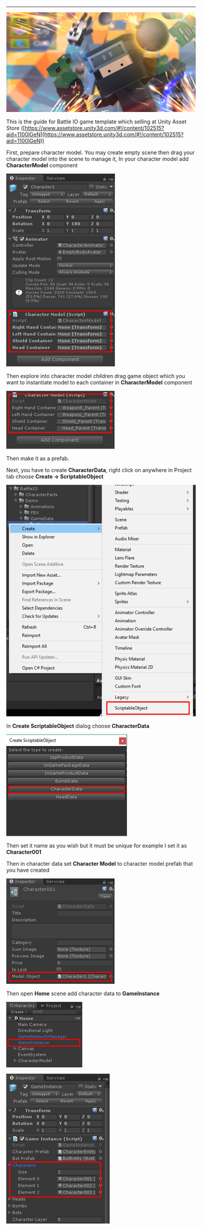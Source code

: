 * * *

![](../images/11CARlGsibDu3O1egaKn93w.png)

This is the guide for Battle IO game template which selling at Unity Asset Store ([https://www.assetstore.unity3d.com/#!/content/102515?aid=1100lGeN](https://www.assetstore.unity3d.com/#!/content/102515?aid=1100lGeN))

First, prepare character model. You may create empty scene then drag your character model into the scene to manage it, In your character model add **CharacterModel** component

![](../images/0XIXW3v8e8TdU3UeV.png)

Then explore into character model children drag game object which you want to instantiate model to each container in **CharacterModel** component

![](../images/0oN5GfQBpGovQzWqB.png)

Then make it as a prefab.

Next, you have to create **CharacterData**, right click on anywhere in Project tab choose **Create -> ScriptableObject**

![](../images/0niPJMlcFzGHGB0_8.png)

In **Create ScriptableObject** dialog choose **CharacterData**

![](../images/0mFpKhoo2fIHUjj6e.png)

Then set it name as you wish but it must be unique for example I set it as **Character001**

Then in character data set **Character Model** to character model prefab that you have created

![](../images/0znhE-mCwemwH7Ft9.png)

Then open **Home** scene add character data to **GameInstance**

![](../images/0-fdIWhs6_p8W5Bfn.png)

![](../images/0BJ0RTIle7gG97odg.png)